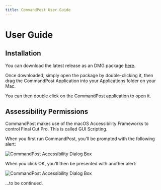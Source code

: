 ```yaml
---
title: CommandPost User Guide
---
```


# User Guide

## Installation

You can download the latest release as an DMG package [here](https://github.com/CommandPost/CommandPost/releases/latest).

Once downloaded, simply open the package by double-clicking it, then drag the CommandPost Application into your Applications folder on your Mac.

You can then double click on the CommandPost application to open it.

## Assessibility Permissions

CommandPost makes use of the macOS Accessibility Frameworks to control Final Cut Pro. This is called GUI Scripting.

When you first run CommandPost, you'll be prompted with the following alert:

![CommandPost Accessibility Dialog Box](http://commandpost.io/assets/images/cp-accessibility-alert-01.png "CommandPost Accessibility Dialog Box")

When you click OK, you'll then be presented with another alert:

![CommandPost Accessibility Dialog Box](http://commandpost.io/assets/images/cp-accessibility-alert-02.png "CommandPost Accessibility Dialog Box")

...to be continued.
